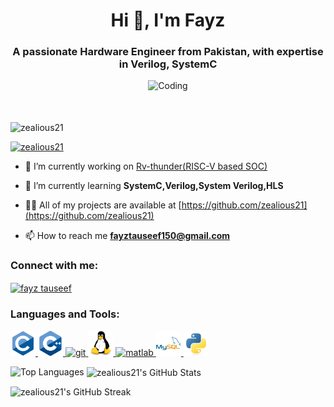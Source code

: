 <h1 align="center">Hi 👋, I'm Fayz</h1>
<h3 align="center">A passionate Hardware Engineer from Pakistan, with expertise in Verilog, SystemC</h3>
<div style="text-align: center;">
  <img align="top" alt="Coding" width="1010" src="https://www.lambdatest.com/resources/images/news24.gif">
</div>
<p align="left" style="margin-top: 50px;"> <img src="https://komarev.com/ghpvc/?username=zealious21&label=Profile%20views&color=0e75b6&style=flat" alt="zealious21" /> </p>

<p align="left"> <a href="https://github.com/ryo-ma/github-profile-trophy"><img src="https://github-profile-trophy.vercel.app/?username=zealious21" alt="zealious21" /></a> </p>

- 🔭 I’m currently working on [Rv-thunder(RISC-V based SOC)](https://github.com/merledu/rv-thunder)

- 🌱 I’m currently learning **SystemC,Verilog,System Verilog,HLS**

- 👨‍💻 All of my projects are available at [https://github.com/zealious21](https://github.com/zealious21)

- 📫 How to reach me **fayztauseef150@gmail.com**

<h3 align="left">Connect with me:</h3>
<p align="left">
<a href="https://linkedin.com/in/fayz tauseef" target="blank"><img align="center" src="https://raw.githubusercontent.com/rahuldkjain/github-profile-readme-generator/master/src/images/icons/Social/linked-in-alt.svg" alt="fayz tauseef" height="30" width="40" /></a>
</p>

<h3 align="left">Languages and Tools:</h3>
<p align="left"> <a href="https://www.cprogramming.com/" target="_blank" rel="noreferrer"> <img src="https://raw.githubusercontent.com/devicons/devicon/master/icons/c/c-original.svg" alt="c" width="40" height="40"/> </a> <a href="https://www.w3schools.com/cpp/" target="_blank" rel="noreferrer"> <img src="https://raw.githubusercontent.com/devicons/devicon/master/icons/cplusplus/cplusplus-original.svg" alt="cplusplus" width="40" height="40"/> </a> <a href="https://git-scm.com/" target="_blank" rel="noreferrer"> <img src="https://www.vectorlogo.zone/logos/git-scm/git-scm-icon.svg" alt="git" width="40" height="40"/> </a> <a href="https://www.linux.org/" target="_blank" rel="noreferrer"> <img src="https://raw.githubusercontent.com/devicons/devicon/master/icons/linux/linux-original.svg" alt="linux" width="40" height="40"/> </a> <a href="https://www.mathworks.com/" target="_blank" rel="noreferrer"> <img src="https://upload.wikimedia.org/wikipedia/commons/2/21/Matlab_Logo.png" alt="matlab" width="40" height="40"/> </a> <a href="https://www.mysql.com/" target="_blank" rel="noreferrer"> <img src="https://raw.githubusercontent.com/devicons/devicon/master/icons/mysql/mysql-original-wordmark.svg" alt="mysql" width="40" height="40"/> </a> <a href="https://www.python.org" target="_blank" rel="noreferrer"> <img src="https://raw.githubusercontent.com/devicons/devicon/master/icons/python/python-original.svg" alt="python" width="40" height="40"/> </a> </p>

<p><img align="left" src="https://github-readme-stats.vercel.app/api/top-langs/?username=zealious21&theme=dark" alt="Top Languages" /></p>

<p>&nbsp;<img align="center" src="https://github-readme-stats.vercel.app/api?username=zealious21&theme=dark" alt="zealious21's GitHub Stats" /></p>

<p align="left">
 <img src="https://github-readme-streak-stats.herokuapp.com/?user=zealious21&theme=dark" alt="zealious21's GitHub Streak" />
</p>
